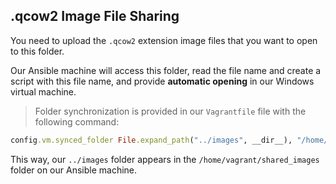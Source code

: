 ## .qcow2 Image File Sharing

You need to upload the `.qcow2` extension image files that you want to open to this folder.

Our Ansible machine will access this folder, read the file name and create a script with this file name, and provide **automatic opening** in our Windows virtual machine.

> Folder synchronization is provided in our `Vagrantfile` file with the following command:

```ruby
config.vm.synced_folder File.expand_path("../images", __dir__), "/home/vagrant/shared_images", type: "rsync"

```

This way, our `../images` folder appears in the `/home/vagrant/shared_images` folder on our Ansible machine.
